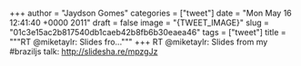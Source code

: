 
+++
author = "Jaydson Gomes"
categories = ["tweet"]
date = "Mon May 16 12:41:40 +0000 2011"
draft = false
image = "{TWEET_IMAGE}"
slug = "01c3e15ac2b817540db1caeb42b8fb6b30eaea46"
tags = ["tweet"]
title = """RT @miketaylr: Slides fro..."""
+++
RT @miketaylr: Slides from my #braziljs talk: http://slidesha.re/mpzgJz
